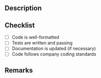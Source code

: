 ## Description

<!-- Brief description of what this PR does. -->

## Checklist

<!-- Please mark completed items with an [x]. -->
- [ ] Code is well-formatted
- [ ] Tests are written and passing
- [ ] Documentation is updated (if necessary)
- [ ] Code follows company coding standards

## Remarks

<!-- Developer can add additional notes or comments here. -->

